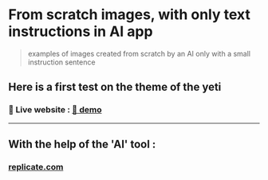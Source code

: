 # From scratch images, with only text instructions in AI app

> examples of images created from scratch by an AI
> only with a small instruction sentence

## Here is a first test on the theme of the yeti
### 🚀 Live website : [🔗 demo](https://ipopop.github.io/ai_text_2_img/)

---

## With the help of the 'AI' tool :

### [replicate.com](https://replicate.com/explore)
